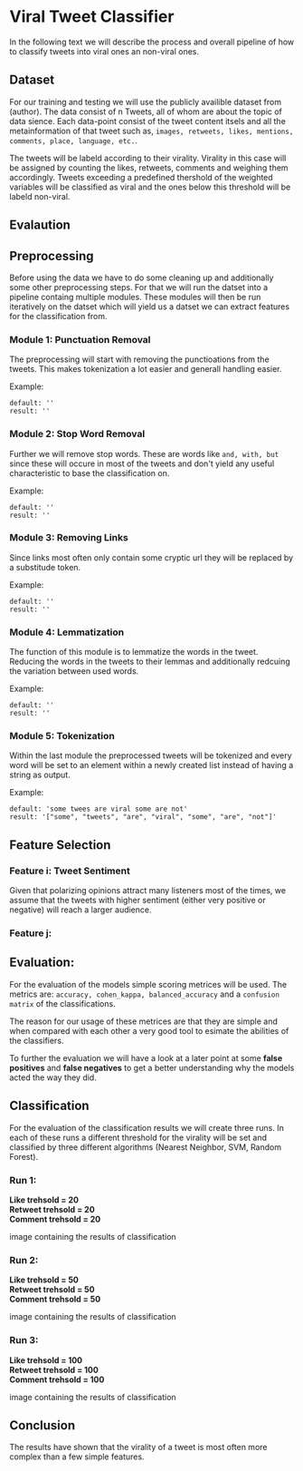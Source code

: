 # Viral Tweet Classifier

In the following text we will describe the process and overall pipeline of how to classify tweets into viral ones an non-viral ones. 

## Dataset

For our training and testing we will use the publicly availible dataset from (author). The data consist of n Tweets, all of whom are about the topic of data sience. Each data-point consist of the tweet content itsels and all the metainformation of that tweet such as, `images, retweets, likes, mentions, comments, place, language, etc.`.

The tweets will be labeld according to their virality. Virality in this case will be assigned by counting the likes, retweets, comments and weighing them accordingly. Tweets exceeding a predefined thershold of the weighted variables will be classified as viral and the ones below this threshold will be labeld non-viral.



## Evalaution

## Preprocessing

Before using the data we have to do some cleaning up and additionally some other preprocessing steps. For that we will run the datset into a pipeline containg multiple modules. These modules will then be run iteratively on the datset which will yield us a datset we can extract features for the classification from.



### Module 1: Punctuation Removal
The preprocessing will start with removing the punctioations from the tweets. This makes tokenization a lot easier and generall handling easier.

Example:
```
default: ''
result: ''
```

### Module 2: Stop Word Removal
Further we will remove stop words. These are words like `and, with, but` since these will occure in most of the tweets and don't yield any useful characteristic to base the classification on.

Example:
```
default: ''
result: ''
```

### Module 3: Removing Links
Since links most often only contain some cryptic url they will be replaced by a substitude token.

Example:
```
default: ''  
result: ''  
```

### Module 4: Lemmatization
The function of this module is to lemmatize the words in the tweet. Reducing the words in the tweets to their lemmas and additionally redcuing the variation between used words.

Example:
```
default: ''  
result: ''  
```

### Module 5: Tokenization
Within the last module the preprocessed tweets will be tokenized and every word will be set to an element within a newly created list instead of having a string as output.

Example:
```
default: 'some twees are viral some are not'  
result: '["some", "tweets", "are", "viral", "some", "are", "not"]'  
```

## Feature Selection

### Feature i: Tweet Sentiment
Given that polarizing opinions attract many listeners most of the times, we assume that the tweets with higher sentiment (either very positive or negative) will reach a larger audience. 


### Feature j: 


## Evaluation:

For the evaluation of the models simple scoring metrices will be used. The metrics are:  `accuracy, cohen_kappa, balanced_accuracy` and a `confusion matrix` of the classifications.

The reason for our usage of these metrices are that they are simple and when compared with each other a very good tool to esimate the abilities of the classifiers. 

To further the evaluation we will have a look at a later point at some **false positives** and **false negatives** to get a better understanding why the models acted the way they did.

## Classification

For the evaluation of the classification results we will create three runs. In each of these runs a different threshold for the virality will be set and classified by three different algorithms (Nearest Neighbor, SVM, Random Forest). 

### Run 1: 

**Like trehsold = 20**  
**Retweet trehsold = 20**  
**Comment trehsold = 20**  

image containing the results of classification

### Run 2:

**Like trehsold = 50**  
**Retweet trehsold = 50**  
**Comment trehsold = 50**  

image containing the results of classification

### Run 3:
**Like trehsold = 100**  
**Retweet trehsold = 100**  
**Comment trehsold = 100**  

image containing the results of classification


## Conclusion

The results have shown that the virality of a tweet is most often more complex than a few simple features. 













